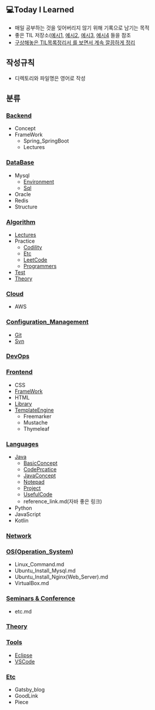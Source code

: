## 💻Today I Learned
- 매일 공부하는 것을 잊어버리지 않기 위해 기록으로 남기는 목적
- 좋은 TIL 저장소([예시1](https://github.com/Integerous/TIL), [예시2](https://github.com/namjunemy/TIL), [예시3](https://github.com/Integerous/TIL-1), [예시4]() 들을 참조
- [구상해놓은 TIL목록정리서 를 보면서 계속 깔끔하게 정리](https://www.notion.so/TIL-aa2e36d166f94254b43159f1bf756fda)


## 작성규칙
- 디렉토리와 파일명은 영어로 작성  

## 분류

 
### [Backend](https://github.com/Highjune/TIL/tree/main/Backend)
- Concept
- FrameWork
    - Spring_SpringBoot
    - Lectures

### [DataBase](https://github.com/Highjune/TIL/tree/main/DataBase)
- Mysql
    - [Environment](https://github.com/Highjune/TIL/blob/master/DataBase/Mysql/mysql_environment.md)
    - [Sql](https://github.com/Highjune/TIL/blob/master/DateBase/Mysql/mysql_sql.md)
- Oracle
- Redis
- Structure

### [Algorithm](https://github.com/Highjune/TIL/tree/main/Algorithm)
- [Lectures](https://github.com/Highjune/TIL/tree/main/Algorithm/Lectures)
- Practice
    - [Codility](https://github.com/Highjune/TIL/tree/main/Algorithm/Practice/Codility)
    - [Etc](https://github.com/Highjune/TIL/tree/main/Algorithm/Practice/Etc)
    - [LeetCode](https://github.com/Highjune/TIL/tree/main/Algorithm/Practice/Leetcode)
    - [Programmers](https://github.com/Highjune/TIL/tree/main/Algorithm/Practice/Programmers)
- [Test](https://github.com/Highjune/TIL/tree/main/Algorithm/Test)
- [Theory](https://github.com/Highjune/TIL/tree/main/Algorithm/Theory)


### [Cloud](https://github.com/Highjune/TIL/tree/main/Cloud)
- AWS

### [Configuration_Management](https://github.com/Highjune/TIL/tree/main/Configuration_Management)
- [Git](https://github.com/Highjune/TIL/blob/master/Configuration_Management/git.md) 
- [Svn](https://github.com/Highjune/TIL/blob/master/Configuration_Management/svn.md)


### [DevOps](https://github.com/Highjune/TIL/tree/main/DevOps)

### [Frontend](https://github.com/Highjune/TIL/tree/main/Frontend)
- CSS
- [FrameWork](https://github.com/Highjune/TIL/tree/main/Frontend/FrameWork)
- HTML
- [Library](https://github.com/Highjune/TIL/tree/main/Frontend/Library)
- [TemplateEngine](https://github.com/Highjune/TIL/tree/main/Frontend/TempleteEngine)
    - Freemarker
    - Mustache
    - Thymeleaf


### [Languages](https://github.com/Highjune/TIL/tree/main/Languages)
- [Java](https://github.com/Highjune/TIL/tree/master/Languages/Java)
    - [BasicConcept](https://github.com/Highjune/TIL/tree/main/Languages/Java/BasicConcept)
    - [CodePrcatice](https://github.com/Highjune/TIL/tree/main/Languages/Java/CodePractice)
    - [JavaConcept](https://github.com/Highjune/TIL/tree/main/Languages/Java/JavaConcept)
    - [Notepad](https://github.com/Highjune/TIL/tree/main/Languages/Java/Notepad)
    - [Project](https://github.com/Highjune/TIL/tree/main/Languages/Java/Project)
    - [UsefulCode](https://github.com/Highjune/TIL/tree/main/Languages/Java/UsefulCode)
    - reference_link.md(자바 좋은 링크)
- Python
- JavaScript
- Kotlin

### [Network](https://github.com/Highjune/TIL/tree/main/Network)

### [OS(Operation_System)](https://github.com/Highjune/TIL/tree/main/OS(Operation_System))
- Linux_Command.md
- Ubuntu_Install_Mysql.md
- Ubuntu_Install_Nginx(Web_Server).md
- VirtualBox.md

### [Seminars & Conference](https://github.com/Highjune/TIL/tree/main/Seminars%26Conference)
- etc.md

### [Theory](https://github.com/Highjune/TIL/tree/main/Theory)

### [Tools](https://github.com/Highjune/TIL/tree/main/Tools)
- [Eclipse](https://github.com/Highjune/TIL/blob/master/Tools/eclipse.md)
- [VSCode](https://github.com/Highjune/TIL/blob/master/Tools/vscode.md)

### [Etc](https://github.com/Highjune/TIL/tree/main/Etc)
- Gatsby_blog
- GoodLink
- Piece

